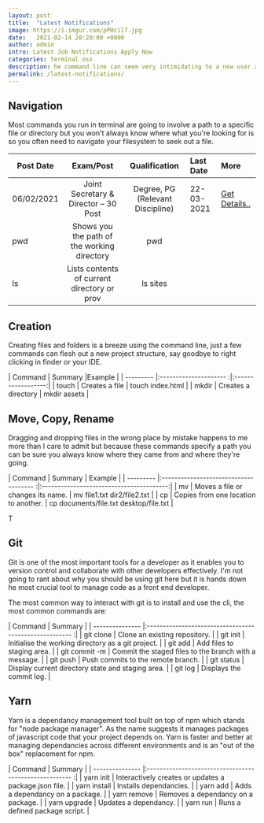 ```yaml
---
layout: post
title:  "Latest Notifications"
image: https://i.imgur.com/pPHcil7.jpg
date:   2021-02-14 20:20:00 +0000
author: admin
intro: Latest Job Notifications Apply Now
categories: terminal osx
description: he command line can seem very intimidating to a new user and some developers will keep it at and arms distance because it conjures up images of movies such as the Matrix
permalink: /latest-notifications/
---
```




## Navigation

Most commands you run in terminal are going to involve a path to a specific file or directory but you won't always know where what you're looking for is so you often need to navigate your filesystem to seek out a file.

| Post Date | Exam/Post                                  | Qualification            | Last Date |More |
| --------- |:------------------------------------------:|:------------------------:|:----------|:----|
| 06/02/2021| Joint Secretary & Director – 30 Post | Degree, PG (Relevant Discipline)|22-03-2021|[Get Details..](https://www.forfreshers.in)
| pwd       | Shows you the path of the working directory| pwd                      |
| ls        | Lists contents of current directory or prov| ls sites                 |



## Creation

Creating files and folders is a breeze using the command line, just a few commands can flesh out a new project structure, say goodbye to right clicking in finder or your IDE.

| Command   | Summary                |Example             |
| --------- |:--------------------- :|:------------------:|
| touch     | Creates a file         | touch index.html   |
| mkdir     | Creates a directory    | mkdir assets       |




## Move, Copy, Rename

Dragging and dropping files in the wrong place by mistake happens to me more than I care to admit but because these commands specify a path you can be sure you always know where they came from and where they're going.

| Command   | Summary                                | Example                                  |
| --------- |:------------------------------------- :|:----------------------------------------:|
| mv        | Moves a file or changes its name.      | mv file1.txt dir2/file2.txt              |
| cp        | Copies from one location to another.   | cp documents/file.txt desktop/file.txt   |

T
## Git

Git is one of the most important tools for a developer as it enables you to version control and collaborate with other developers effectively. I'm not going to rant about why you should be using git here but it is hands down he most crucial tool to manage code as a front end developer.

The most common way to interact with git is to install and use the cli, the most common commands are:

| Command         | Summary                                                 |
| --------------- |:------------------------------------------------------ :|
| git clone       | Clone an existing repository.                           |
| git init        | Initialise the working directory as a git project.      |
| git add         | Add files to staging area.                              |
| git commit -m   | Commit the staged files to the branch with a message.   |
| git push        | Push commits to the remote branch.                      |
| git status      | Display current directory state and staging area.       |
| git log         | Displays the commit log.                                |

## Yarn

Yarn is a dependancy management tool built on top of npm which stands for "node package manager". As the name suggests it manages packages of javascript code that your project depends on.
Yarn is faster and better at managing dependancies across different environments and is an "out of the box" replacement for npm.

| Command         | Summary                                                 |
| --------------- |:------------------------------------------------------ :|
| yarn init       | Interactively creates or updates a package.json file.   |
| yarn install    | Installs dependancies.                                  |
| yarn add        | Adds a dependancy on a package.                         |
| yarn remove     | Removes a dependancy on a package.                      |
| yarn upgrade    | Updates a dependancy.                                   |
| yarn run        | Runs a defined package script.                          |



